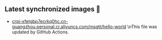 ## Latest synchronized images 🐳
* [crpi-xfetgbp7ecrkq0hc.cn-guangzhou.personal.cr.aliyuncs.com/msqtt/hello-world]()
\nThis file was updated by GitHub Actions.
